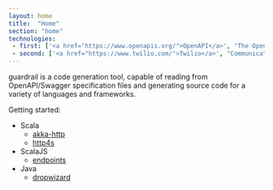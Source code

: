 ```yaml
---
layout: home
title:  "Home"
section: "home"
technologies:
 - first: ['<a href="https://www.openapis.org/">OpenAPI</a>', "The OpenAPI Initiative is a consortium of industry experts with the focus on standardizing how REST APIs are described"]
 - second: ['<a href="https://www.twilio.com/">Twilio</a>', "Communications APIs for SMS, Voice, Video, and Authentication"]
---
```


guardrail is a code generation tool, capable of reading from OpenAPI/Swagger specification files and generating source code for a variety of languages and frameworks.

Getting started:
- Scala
  - [akka-http](scala/akka-http)
  - [http4s](scala/http4s)
- ScalaJS
  - [endpoints](scalajs/endpoints)
- Java
  - [dropwizard](java/dropwizard)
